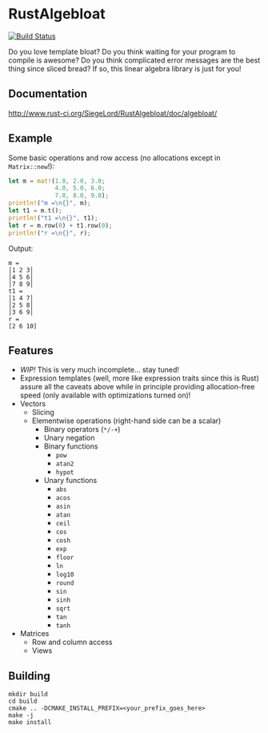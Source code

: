 # RustAlgebloat

[![Build Status](https://travis-ci.org/SiegeLord/RustAlgebloat.png)](https://travis-ci.org/SiegeLord/RustAlgebloat)

Do you love template bloat? Do you think waiting for your program to compile is 
awesome? Do you think complicated error messages are the best thing since 
sliced bread? If so, this linear algebra library is just for you!

## Documentation

http://www.rust-ci.org/SiegeLord/RustAlgebloat/doc/algebloat/

## Example

Some basic operations and row access (no allocations except in `Matrix::new`!):

~~~rust
let m = mat!(1.0, 2.0, 3.0;
             4.0, 5.0, 6.0;
             7.0, 8.0, 9.0);
println!("m =\n{}", m);
let t1 = m.t();
println!("t1 =\n{}", t1);
let r = m.row(0) + t1.row(0);
println!("r =\n{}", r);
~~~

Output:

~~~
m =
│1 2 3│
│4 5 6│
│7 8 9│
t1 =
│1 4 7│
│2 5 8│
│3 6 9│
r =
[2 6 10]
~~~

## Features

* *WIP!* This is very much incomplete... stay tuned!
* Expression templates (well, more like expression traits since this is Rust) 
assure all the caveats above while in principle providing allocation-free speed 
(only available with optimizations turned on)!
* Vectors
	* Slicing
	* Elementwise operations (right-hand side can be a scalar)
		* Binary operators (`*/-+`)
		* Unary negation
		* Binary functions
			* `pow`
			* `atan2`
			* `hypot`
		* Unary functions
			* `abs`
			* `acos`
			* `asin`
			* `atan`
			* `ceil`
			* `cos`
			* `cosh`
			* `exp`
			* `floor`
			* `ln`
			* `log10`
			* `round`
			* `sin`
			* `sinh`
			* `sqrt`
			* `tan`
			* `tanh`
* Matrices
	* Row and column access
	* Views

## Building

~~~
mkdir build
cd build
cmake .. -DCMAKE_INSTALL_PREFIX=<your_prefix_goes_here>
make -j
make install
~~~
